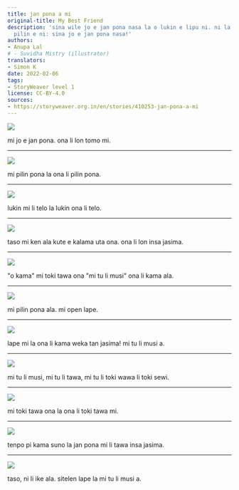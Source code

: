 ```yaml
---
title: jan pona a mi
original-title: My Best Friend
description: 'sina wile jo e jan pona nasa la o lukin e lipu ni. ni la sina ken kama
  pilin e ni: sina jo e jan pona nasa!'
authors:
- Anupa Lal
# - Suvidha Mistry (illustrator)
translators:
- Simon K
date: 2022-02-06
tags:
- StoryWeaver level 1
license: CC-BY-4.0
sources:
- https://storyweaver.org.in/en/stories/410253-jan-pona-a-mi
---
```


![](https://storage.googleapis.com/static.storyweaver.org.in/illustration_crops/12939/size7/26f3c562e8fcf285da64ace4885497a2.jpg)

mi jo e jan pona. ona li lon tomo mi.

---

![](https://storage.googleapis.com/static.storyweaver.org.in/illustration_crops/12940/size7/d07a196027366d86d218485a16115cef.jpg)

﻿mi pilin pona la ona li pilin pona.

---

![](https://storage.googleapis.com/static.storyweaver.org.in/illustration_crops/12941/size7/9968ed9b842685f573b114b9a2be8e6a.jpg)

﻿lukin mi li telo la lukin ona li telo.

---

![](https://storage.googleapis.com/static.storyweaver.org.in/illustration_crops/12942/size7/7f19ca3a7f4392ae1737ad6f7ba722e6.jpg)

﻿taso mi ken ala kute e kalama uta ona. ona li lon insa jasima.

---

![](https://storage.googleapis.com/static.storyweaver.org.in/illustration_crops/12943/size7/f77bed787eca6e623588fd4492456666.jpg)

﻿"o kama" mi toki tawa ona "mi tu li musi" ona li kama ala.

---

![](https://storage.googleapis.com/static.storyweaver.org.in/illustration_crops/12944/size7/0ab978d66dc04fbd958537accfaf3474.jpg)

﻿mi pilin pona ala. mi open lape.

---

![](https://storage.googleapis.com/static.storyweaver.org.in/illustration_crops/12945/size7/f2d91399e3710afc2ab72f1a4251ae1f.jpg)

﻿lape mi la ona li kama weka tan jasima! mi tu li musi a.

---

![](https://storage.googleapis.com/static.storyweaver.org.in/illustration_crops/12946/size7/99927082c4c7183837255183b81f106f.jpg)

﻿mi tu li musi, mi tu li tawa, mi tu li toki wawa li toki sewi.

---

![](https://storage.googleapis.com/static.storyweaver.org.in/illustration_crops/12947/size7/193694c2078e2b794802233069bfca43.jpg)

﻿mi toki tawa ona la ona li toki tawa mi.

---

![](https://storage.googleapis.com/static.storyweaver.org.in/illustration_crops/12948/size7/2fdc1d0c194d45e607462e4a77a7b9b4.jpg)

﻿tenpo pi kama suno la jan pona mi li tawa insa jasima.

---

![](https://storage.googleapis.com/static.storyweaver.org.in/illustration_crops/12949/size7/e6d48b6c13538e56e67d69f9f907c03e.jpg)

﻿taso, ni li ike ala. sitelen lape la mi tu li musi a.
